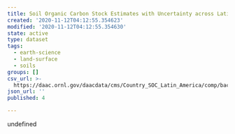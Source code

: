 ```yaml
---
title: Soil Organic Carbon Stock Estimates with Uncertainty across Latin America
created: '2020-11-12T04:12:55.354623'
modified: '2020-11-12T04:12:55.354630'
state: active
type: dataset
tags:
  - earth-science
  - land-surface
  - soils
groups: []
csv_url: >-
  https://daac.ornl.gov/daacdata/cms/Country_SOC_Latin_America/comp/background_variables_description.csv
json_url: ''
published: 4

---
```

undefined
